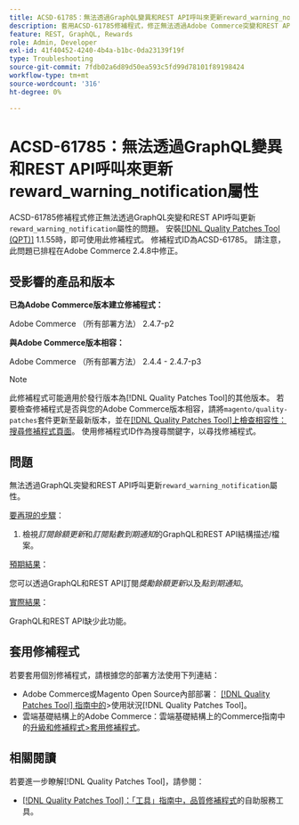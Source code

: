 ```yaml
---
title: ACSD-61785：無法透過GraphQL變異和REST API呼叫來更新reward_warning_notification屬性
description: 套用ACSD-61785修補程式，修正無法透過Adobe Commerce突變和REST API呼叫更新「reward_warning_notification」屬性的GraphQL問題。
feature: REST, GraphQL, Rewards
role: Admin, Developer
exl-id: 41f40452-4240-4b4a-b1bc-0da23139f19f
type: Troubleshooting
source-git-commit: 7fdb02a6d89d50ea593c5fd99d78101f89198424
workflow-type: tm+mt
source-wordcount: '316'
ht-degree: 0%

---
```


# ACSD-61785：無法透過GraphQL變異和REST API呼叫來更新reward_warning_notification屬性

ACSD-61785修補程式修正無法透過GraphQL突變和REST API呼叫更新`reward_warning_notification`屬性的問題。 安裝[[!DNL Quality Patches Tool (QPT)]](/help/tools/quality-patches-tool/quality-patches-tool-to-self-serve-quality-patches.md) 1.1.55時，即可使用此修補程式。 修補程式ID為ACSD-61785。 請注意，此問題已排程在Adobe Commerce 2.4.8中修正。

## 受影響的產品和版本

**已為Adobe Commerce版本建立修補程式：**

Adobe Commerce （所有部署方法） 2.4.7-p2

**與Adobe Commerce版本相容：**

Adobe Commerce （所有部署方法） 2.4.4 - 2.4.7-p3

>[!NOTE]
>
>此修補程式可能適用於發行版本為[!DNL Quality Patches Tool]的其他版本。 若要檢查修補程式是否與您的Adobe Commerce版本相容，請將`magento/quality-patches`套件更新至最新版本，並在[[!DNL Quality Patches Tool]上檢查相容性：搜尋修補程式頁面](https://experienceleague.adobe.com/tools/commerce-quality-patches/index.html?lang=zh-Hant)。 使用修補程式ID作為搜尋關鍵字，以尋找修補程式。

## 問題

無法透過GraphQL突變和REST API呼叫更新`reward_warning_notification`屬性。

<u>要再現的步驟</u>：

1. 檢視&#x200B;*訂閱餘額更新*&#x200B;和&#x200B;*訂閱點數到期通知*&#x200B;的GraphQL和REST API結構描述/檔案。

<u>預期結果</u>：

您可以透過GraphQL和REST API訂閱&#x200B;*獎勵餘額更新*&#x200B;以及&#x200B;*點到期通知*。

<u>實際結果</u>：

GraphQL和REST API缺少此功能。

## 套用修補程式

若要套用個別修補程式，請根據您的部署方法使用下列連結：

* Adobe Commerce或Magento Open Source內部部署： [[!DNL Quality Patches Tool] 指南中的](/help/tools/quality-patches-tool/usage.md)>使用狀況[!DNL Quality Patches Tool]。
* 雲端基礎結構上的Adobe Commerce：雲端基礎結構上的Commerce指南中的[升級和修補程式>套用修補程式](https://experienceleague.adobe.com/docs/commerce-cloud-service/user-guide/develop/upgrade/apply-patches.html?lang=zh-Hant)。

## 相關閱讀

若要進一步瞭解[!DNL Quality Patches Tool]，請參閱：

* [[!DNL Quality Patches Tool]：「工具」指南中，品質修補程式](/help/tools/quality-patches-tool/quality-patches-tool-to-self-serve-quality-patches.md)的自助服務工具。

